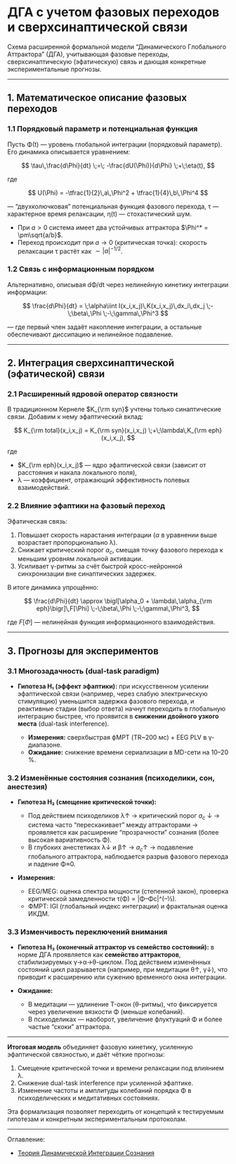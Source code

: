 # ДГА с учетом фазовых переходов и сверхсинаптической связи

Схема расширенной формальной модели “Динамического Глобального Аттрактора” (ДГА), учитывающая фазовые переходы, сверхсинаптическую (эфатическую) связь и дающая конкретные экспериментальные прогнозы.

---

## 1. Математическое описание фазовых переходов

### 1.1 Порядковый параметр и потенциальная функция

Пусть Φ(t) — уровень глобальной интеграции (порядковый параметр). Его динамика описывается уравнением:

$$
\tau\,\frac{d\Phi}{dt} \;=\; -\frac{dU(\Phi)}{d\Phi} \;+\;\eta(t),
$$

где

$$
U(\Phi) = -\tfrac{1}{2}\,a\,\Phi^2 + \tfrac{1}{4}\,b\,\Phi^4
$$

— “двухколючковая” потенциальная функция фазового перехода,
τ — характерное время релаксации,
η(t) — стохастический шум.

* При $a>0$ система имеет два устойчивых аттрактора $\Phi^* = \pm\sqrt{a/b}$.
* Переход происходит при $a \to 0$ (критическая точка): скорость релаксации τ растёт как $\sim|a|^{-1/2}$.

### 1.2 Связь с информационным порядком

Альтернативно, описывая dΦ/dt через нелинейную кинетику интеграции информации:

$$
\frac{d\Phi}{dt}
= \;\alpha\iint I(x_i,x_j)\,K(x_i,x_j)\,dx_i\,dx_j 
\;-\;\beta\,\Phi 
\;-\;\gamma\,\Phi^3
$$

— где первый член задаёт накопление интеграции, а остальные обеспечивают диссипацию и нелинейное подавление.

---

## 2. Интеграция сверхсинаптической (эфатической) связи

### 2.1 Расширенный ядровой оператор связности

В традиционном Кернеле $K_{\rm syn}$ учтены только синаптические связи. Добавим к нему эфаптический вклад:

$$
K_{\rm total}(x_i,x_j) 
= K_{\rm syn}(x_i,x_j) \;+\;\lambda\,K_{\rm eph}(x_i,x_j),
$$

где

* $K_{\rm eph}(x_i,x_j)$ — ядро эфаптической связи (зависит от расстояния и накала локального поля),
* λ — коэффициент, отражающий эффективность полевых взаимодействий.

### 2.2 Влияние эфаптики на фазовый переход

Эфатическая связь:

1. Повышает скорость нарастания интеграции ($\alpha$ в уравнении выше возрастает пропорционально λ).
2. Снижает критический порог $a_c$, смещая точку фазового перехода к меньшим уровням локальной активации.
3. Усиливает γ-ритмы за счёт быстрой кросс-нейронной синхронизации вне синаптических задержек.

В итоге динамика упрощённо:

$$
\frac{d\Phi}{dt}
\approx \bigl[\alpha_0 + \lambda\,\alpha_{\rm eph}\bigr]\,F[\Phi]
\;-\;\beta\,\Phi
\;-\;\gamma\,\Phi^3,
$$

где $F[\Phi]$ — нелинейная функция информационного взаимодействия.

---

## 3. Прогнозы для экспериментов

### 3.1 Многозадачность (dual-task paradigm)

* **Гипотеза H₁ (эффект эфаптики):** при искусственном усилении эфаптической связи (например, через слабую электрическую стимуляцию) уменьшится задержка фазового перехода, и реактивные стадии (выбор ответа) начнут переходить в глобальную интеграцию быстрее, что проявится в **снижении двойного узкого места** (dual-task interference).

  * **Измерения:** сверхбыстрая фМРТ (TR\~200 мс) + EEG PLV в γ-диапазоне.
  * **Ожидание:** снижение времени сериализации в MD-сети на 10–20 %.

### 3.2 Изменённые состояния сознания (психоделики, сон, анестезия)

* **Гипотеза H₂ (смещение критической точки):**

  * Под действием психоделиков λ↑ → критический порог $a_c$ ↓ → система часто “перескакивает” между аттракторами → проявляется как расширение “прозрачности” сознания (более высокая вариативность Φ).
  * В глубоких анестетиках λ↓ и β↑ → $a_c$↑ → подавление глобального аттрактора, наблюдается разрыв фазового перехода и падение Φ≈0.

* **Измерения:**

  * EEG/MEG: оценка спектра мощности (степенной закон), проверка критической замедленности τ(Φ) ∝ |Φ–Φc|^(–½).
  * ФМРТ: IGI (глобальный индекс интеграции) и фрактальная оценка ИКДМ.

### 3.3 Изменчивость переключений внимания

* **Гипотеза H₃ (оконечный аттрактор vs семейство состояний):** в норме ДГА проявляется как **семейство аттракторов**, стабилизируемых γ→α→θ-циклом. Под действием изменённых состояний цикл разрывается (например, при медитации θ↑, γ↓), что приводит к расширению или сужению временного окна интеграции.

* **Ожидание:**

  * В медитации — удлинение T-окон (θ-ритмы), что фиксируется через увеличение вязкости Φ (меньше колебаний).
  * В психоделиках — наоборот, увеличение флуктуаций Φ и более частые “скоки” аттрактора.

---

**Итоговая модель** объединяет фазовую кинетику, усиленную эфаптической связностью, и даёт чёткие прогнозы:

1. Смещение критической точки и времени релаксации под влиянием λ.
2. Снижение dual-task interference при усиленной эфаптике.
3. Изменение частоты и амплитуды колебаний порядка Φ в психоделических и медитативных состояниях.

Эта формализация позволяет переходить от концепций к тестируемым гипотезам и конкретным экспериментальным протоколам.

---

Оглавление:

- [Теория Динамической Интеграции Сознания](/Theory-Of-Dynamic-Integration-Of-Consciousness/README.md)

